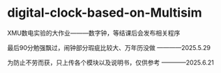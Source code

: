 # digital-clock-based-on-Multisim
XMU数电实验的大作业———数字钟，等结课后会发布相关程序


最后90分勉强飘过，闹钟部分瑕疵比较大、万年历没做
————2025.5.29 


为防止不劳而获，只上传各个模块以及说明书，仅供参考
————2025.6.21
